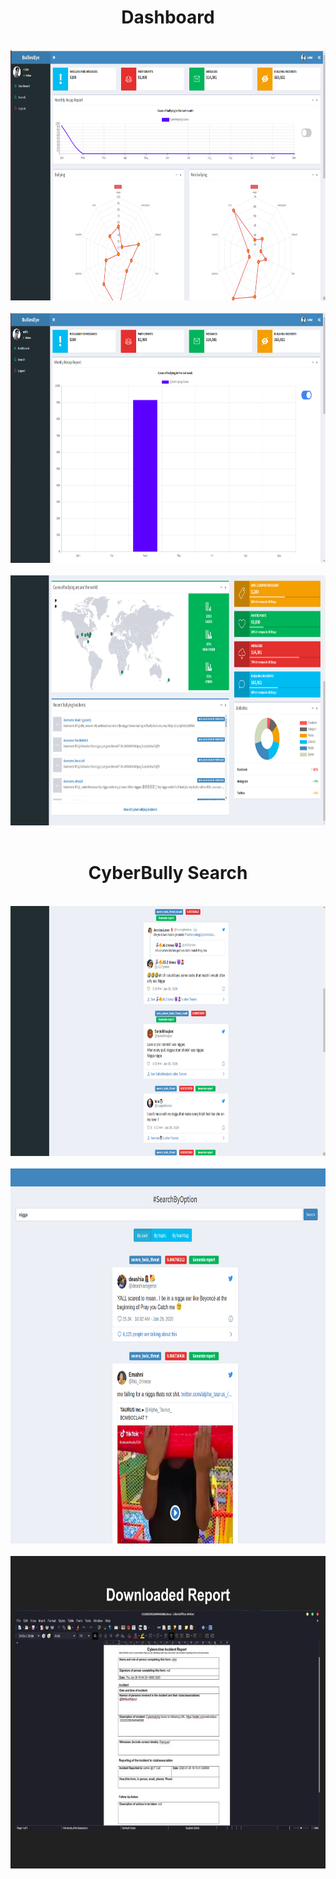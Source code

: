 <div align='center'>
    <h1> Dashboard</h1>
</div>
<br>
<div align='center'>
    <img src='./app/base/static/1.png'
    width=800 height=400>
</div>
<br>

<div align='center'>
    <img src='./app/base/static/2.png'
    width=800 height=400>
</div>
<br>

<div align='center'>
    <img src='./app/base/static/3.png'
    width=800 height=400>
</div>
<br>

<div align='center'>
    <h1> CyberBully Search</h1>
</div>
<br>
<div align='center'>
    <img src='./app/base/static/4.png'
    width=800 height=400>
</div>
<br>

<div align='center'>
    <img src='./app/base/static/5.png'
    width=800 height=600>
</div>
<br>

<div align='center'>
    <img src='./app/base/static/6.jpg'
    width=800 height=500>
</div>
<br>